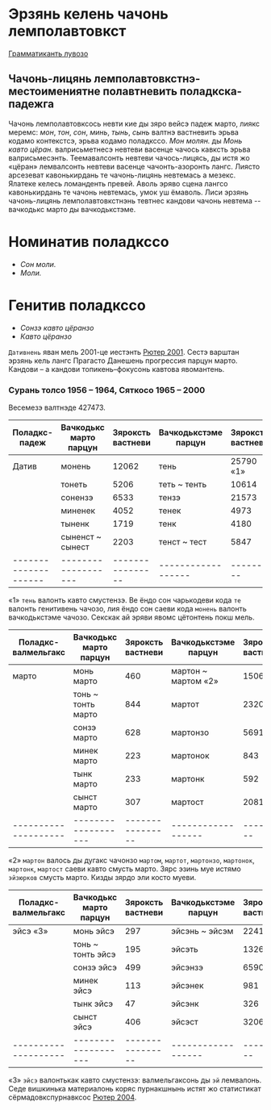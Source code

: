 # Эрзянь келень чачонь лемполавтовкст
[Грамматиканть лувозо](erzya-grammar-structure.md)

## Чачонь-лицянь лемполавтовкстнэ-местоимениятне полавтневить поладкска-падежга

Чачонь лемполавтовксось невти кие ды зяро вейсэ падеж марто, лиякс меремс: *мон*, *тон*, *сон*, *минь*, *тынь*, *сынь* валтнэ вастневить эрьва кодамо контекстсэ, эрьва кодамо поладкссо. *Мон молян.* ды *Монь кавто цёран.* валрисьметнесэ невтеви васенце чачось кавксть эрьва валрисьмесэнть. Теемавалсонть невтеви чачось-лицясь, ды истя жо «цёран» лемвалсонть невтеви васенце чачонть-азоронть лангс. Лиясто арсезеват кавонькирдань те чачонь-лицянь невтемась а мезекс. Ялатеке келесь ломанденть превей. Аволь эряво сцена лангсо кавонькирдань те чачонь невтемась, умок уш ёмаволь. Лиси эрзянь чачонь-лицянь лемполавтовкстнэнь тевтнес кандови чачонь невтема -- вачкодькс марто ды вачкодькстэме.

# Номинатив поладкссо
- *Сон моли.*
- *Моли.*

# Генитив поладкссо
- *Сонзэ кавто цёранзо*
- *Кавто цёранзо*

`Дативнень` яван мель 2001-це иестэнть
[Рютер 2001](https://www.researchgate.net/publication/357163908_Sonze_-_tenze_On_Erzya_dative_personal_pronoun_variation_with_Danes_progression). Сестэ варштан эрзянь кель лангс Прагасто Данешень прогрессия парцун марто. Кандови – а кандови топикень–фокусонь кавтова явомантень.


### Сурань толсо 1956 – 1964, Сяткосо 1965 – 2000
Весемезэ валтнэде 427473.


|       Поладкс-падеж       |     Вачкодькс марто парцун      | Зяроксть вастневи |    Вачкодькстэме парцун     | Зяроксть вастневи |
|-----------------------|------------------|------------------|----------------|-----------|
| Датив | монень | 12062 | тень | 25790 «1» |
|| тонеть | 5206 | теть ~ тенть | 10614 |
|| сонензэ | 6533 | тензэ | 21573 |
|| миненек | 4052 | тенек | 4973 |
|| тыненк | 1719 | тенк | 4180 |
|| сыненст ~ сынест | 2203 | тенст ~ тест | 5847 |
|--------------------|-------------------|----------------|------------------|---------|

«1» `тень` валонть кавто смустензэ. Ве ёндо сон чарькодеви кода `те` валонть генитивень чачозо, лия ёндо сон саеви кода `монень` валонть вачкодькстэме чачозо. Секскак ай эряви явомс цётонтень покш мель.




|       Поладкс-валмельгакс       |     Вачкодькс марто парцун      | Зяроксть вастневи |    Вачкодькстэме парцун     | Зяроксть вастневи |
|-----------------------|------------------|------------------|----------------|-----------|
| марто | монь марто | 460 | мартон ~ мартом «2»| 1506 |
|| тонь ~ тонть марто | 844 | мартот | 2320 |
|| сонзэ марто | 628 | мартонзо | 5691 |
|| минек марто | 223 | мартонок | 843 |
|| тынк марто | 233 | мартонк | 592 |
|| сынст марто | 307 | мартост | 2081 |
|--------------------|-------------------|----------------|------------------|---------|

«2» `мартон` валось ды дугакс чачонзо `мартом`, `мартот`, `мартонзо`, `мартонок`, `мартонк`, `мартост` саеви кавто смусть марто. Зярс эзинь муе истямо `эйзюрков` смусть марто. Кизды зярдо эли косто муеви.


|       Поладкс-валмельгакс       |     Вачкодькс марто парцун      | Зяроксть вастневи |    Вачкодькстэме парцун     | Зяроксть вастневи |
|-----------------------|------------------|------------------|----------------|-----------|
| эйсэ «3» | монь эйсэ | 297 | эйсэнь ~ эйсэм | 2241 |
|| тонь ~ тонть эйсэ | 195 | эйсэть | 1326 |
|| сонзэ эйсэ | 499 | эйсэнзэ | 6590 |
|| минек эйсэ | 113 | эйсэнек | 981 |
|| тынк эйсэ | 47 | эйсэнк | 326 |
|| сынст эйсэ | 406 | эйсэст | 3206 |
|--------------------|-------------------|----------------|------------------|---------|

«3» `эйсэ` валонтькак кавто смустензэ: валмельгаксонь ды `эй` лемвалонь. Седе вишкинька материалонь коряс пурнакшнынь истят жо статистикат сёрмадовкспурнавксос [Рютер 2004](https://www.researchgate.net/publication/357164393_Statistics_on_Bubrikh's_pronominal_paradigm_from_1930).

